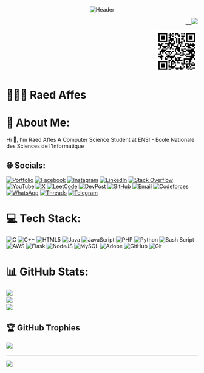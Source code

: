 <center><img alt="Header" src="https://github.com/RaedAffes/RaedAffes/blob/main/photo.png?raw=true"/></center> 
<p align="right">
  <a href="https://raedaffes.github.io/">
    &nbsp;&nbsp;&nbsp; <!-- Ajoute des espaces ici pour décaler l'icône -->
    <img src="https://img.shields.io/badge/Visit-My%20Portfolio-blue?style=for-the-badge&logo=github" />
  </a>
</p>

<p align="right">
  <img src="code.png" alt="My Portfolio QR Code" width="110"/>
</p>

# 🧑🏻‍💻 Raed Affes

# 💫 About Me:
Hi 👋, I'm  Raed Affes A Computer Science Student at ENSI - Ecole Nationale des Sciences de l'Informatique


## 🌐 Socials:
[![Portfolio](https://img.shields.io/badge/Portfolio-121212?logo=githubpages&logoColor=white)](https://raedaffes.github.io)
[![Facebook](https://img.shields.io/badge/Facebook-%231877F2.svg?logo=Facebook&logoColor=white)](https://www.facebook.com/raed.affes)
[![Instagram](https://img.shields.io/badge/Instagram-%23E4405F.svg?logo=Instagram&logoColor=white)](https://instagram.com/raed.affes)
[![LinkedIn](https://img.shields.io/badge/LinkedIn-%230077B5.svg?logo=linkedin&logoColor=white)](https://www.linkedin.com/in/raed-affes/)
[![Stack Overflow](https://img.shields.io/badge/-StackOverflow-FE7A16?logo=stack-overflow&logoColor=white)](https://stackoverflow.com/users/30160819/raed-affes)
[![YouTube](https://img.shields.io/badge/YouTube-%23FF0000.svg?logo=YouTube&logoColor=white)](https://www.youtube.com/@RaedAffes)
[![X](https://img.shields.io/badge/X-000000?logo=Twitter&logoColor=white)](https://twitter.com/raed_affes)
[![LeetCode](https://img.shields.io/badge/LeetCode-FFA116?logo=leetcode&logoColor=white)](https://leetcode.com/u/Raed-Affes/)
[![DevPost](https://img.shields.io/badge/DevPost-000000?logo=Devpost&logoColor=white)](https://devpost.com/Raed-Affes/achievements)
[![GitHub](https://img.shields.io/badge/GitHub-181717?logo=github&logoColor=white)](https://github.com/RaedAffes?tab=repositories)
[![Email](https://img.shields.io/badge/Email-D14836?logo=gmail&logoColor=white)](mailto:raedaffes@gmail.com)
[![Codeforces](https://img.shields.io/badge/Codeforces-1F8ACF?logo=codeforces&logoColor=white)](https://codeforces.com/profile/Raed_Affes)
[![WhatsApp](https://img.shields.io/badge/WhatsApp-25D366?logo=whatsapp&logoColor=white)](https://wa.me/21697924400)
[![Threads](https://img.shields.io/badge/Threads-%23E8E8E8.svg?logo=threads&logoColor=black)](https://www.threads.net/@raed.affes)
[![Telegram](https://img.shields.io/badge/Telegram-0088CC?logo=telegram&logoColor=white)](https://t.me/21697924400)



# 💻 Tech Stack:
![C](https://img.shields.io/badge/c-%2300599C.svg?style=for-the-badge&logo=c&logoColor=white) ![C++](https://img.shields.io/badge/c++-%2300599C.svg?style=for-the-badge&logo=c%2B%2B&logoColor=white) ![HTML5](https://img.shields.io/badge/html5-%23E34F26.svg?style=for-the-badge&logo=html5&logoColor=white) ![Java](https://img.shields.io/badge/java-%23ED8B00.svg?style=for-the-badge&logo=openjdk&logoColor=white) ![JavaScript](https://img.shields.io/badge/javascript-%23323330.svg?style=for-the-badge&logo=javascript&logoColor=%23F7DF1E) ![PHP](https://img.shields.io/badge/php-%23777BB4.svg?style=for-the-badge&logo=php&logoColor=white) ![Python](https://img.shields.io/badge/python-3670A0?style=for-the-badge&logo=python&logoColor=ffdd54) ![Bash Script](https://img.shields.io/badge/bash_script-%23121011.svg?style=for-the-badge&logo=gnu-bash&logoColor=white) ![AWS](https://img.shields.io/badge/AWS-%23FF9900.svg?style=for-the-badge&logo=amazon-aws&logoColor=white) ![Flask](https://img.shields.io/badge/flask-%23000.svg?style=for-the-badge&logo=flask&logoColor=white) ![NodeJS](https://img.shields.io/badge/node.js-6DA55F?style=for-the-badge&logo=node.js&logoColor=white) ![MySQL](https://img.shields.io/badge/mysql-4479A1.svg?style=for-the-badge&logo=mysql&logoColor=white) ![Adobe](https://img.shields.io/badge/adobe-%23FF0000.svg?style=for-the-badge&logo=adobe&logoColor=white) ![GitHub](https://img.shields.io/badge/github-%23121011.svg?style=for-the-badge&logo=github&logoColor=white) ![Git](https://img.shields.io/badge/git-%23F05033.svg?style=for-the-badge&logo=git&logoColor=white)
# 📊 GitHub Stats:
![](https://github-readme-stats.vercel.app/api?username=Raed-Affes&theme=dark&hide_border=false&include_all_commits=true&count_private=true)<br/>
![](https://nirzak-streak-stats.vercel.app/?user=Raed-Affes&theme=dark&hide_border=false)<br/>
![](https://github-readme-stats.vercel.app/api/top-langs/?username=Raed-Affes&theme=dark&hide_border=false&include_all_commits=true&count_private=true&layout=compact)

## 🏆 GitHub Trophies
![](https://github-profile-trophy.vercel.app/?username=Raed-Affes&theme=default&no-frame=false&no-bg=true&margin-w=4)

---
[![](https://visitcount.itsvg.in/api?id=Raed-Affes&icon=0&color=0)](https://visitcount.itsvg.in)

<!-- Proudly created with GPRM ( https://gprm.itsvg.in ) -->

